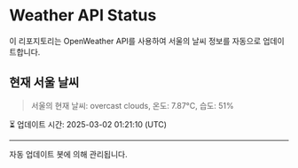 
# Weather API Status

이 리포지토리는 OpenWeather API를 사용하여 서울의 날씨 정보를 자동으로 업데이트합니다.

## 현재 서울 날씨
> 서울의 현재 날씨: overcast clouds, 온도: 7.87°C, 습도: 51%

⏳ 업데이트 시간: 2025-03-02 01:21:10 (UTC)

---
자동 업데이트 봇에 의해 관리됩니다.
